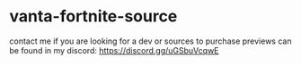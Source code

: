 # vanta-fortnite-source
contact me if you are looking for a dev or sources to purchase
previews can be found in my discord: https://discord.gg/uGSbuVcqwE
